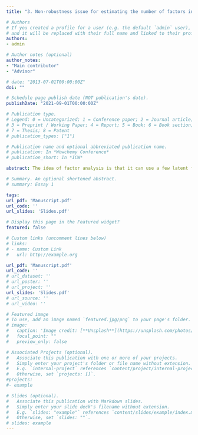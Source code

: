 ```yaml
---
title: "3. Non-robustness issue for estimating the number of factors in high dimensional data (Working Paper)"

# Authors
# If you created a profile for a user (e.g. the default `admin` user), write the username (folder name) here 
# and it will be replaced with their full name and linked to their profile.
authors:
- admin

# Author notes (optional)
author_notes:
- "Main contributor"
- "Advisor"

# date: "2013-07-01T00:00:00Z"
doi: ""

# Schedule page publish date (NOT publication's date).
publishDate: "2021-09-01T00:00:00Z"

# Publication type.
# Legend: 0 = Uncategorized; 1 = Conference paper; 2 = Journal article;
# 3 = Preprint / Working Paper; 4 = Report; 5 = Book; 6 = Book section;
# 7 = Thesis; 8 = Patent
# publication_types: ["1"]

# Publication name and optional abbreviated publication name.
# publication: In *Wowchemy Conference*
# publication_short: In *ICW*

abstract: The idea of factor analysis is that it can use a few latent factors to capture the variations of a large number of economic variables in a high dimensional data set. A critical question in factor analysis is to estimate the number of factors. Most methods for choosing the number of factors are based on the results from random matrix theory (RMT), which studies the distribution of sample eigenvalues and requires i.i.d and gaussian assumption on the error terms in the factor model.  These restrictions may not appropriate when we want to apply those methods in practice. This paper aims to show that those methods are not robust by simulation when the error terms in the factor model are serially and cross-sectionally correlated or have non-gaussian distributions. Our simulation results provide useful recommendations to applied users for how to choose the estimation method in dealing with different types of data.

# Summary. An optional shortened abstract.
# summary: Essay 1

tags: 
url_pdf: 'Manuscript.pdf'
url_code: ''
url_slides: 'Slides.pdf'

# Display this page in the Featured widget?
featured: false

# Custom links (uncomment lines below)
# links:
# - name: Custom Link
#   url: http://example.org

url_pdf: 'Manuscript.pdf'
url_code: ''
# url_dataset: ''
# url_poster: ''
# url_project: ''
url_slides: 'Slides.pdf'
# url_source: ''
# url_video: ''

# Featured image
# To use, add an image named `featured.jpg/png` to your page's folder. 
# image:
#   caption: 'Image credit: [**Unsplash**](https://unsplash.com/photos/pLCdAaMFLTE)'
#   focal_point: ""
#   preview_only: false

# Associated Projects (optional).
#   Associate this publication with one or more of your projects.
#   Simply enter your project's folder or file name without extension.
#   E.g. `internal-project` references `content/project/internal-project/index.md`.
#   Otherwise, set `projects: []`.
#projects:
#- example

# Slides (optional).
#   Associate this publication with Markdown slides.
#   Simply enter your slide deck's filename without extension.
#   E.g. `slides: "example"` references `content/slides/example/index.md`.
#   Otherwise, set `slides: ""`.
# slides: example
---
```

